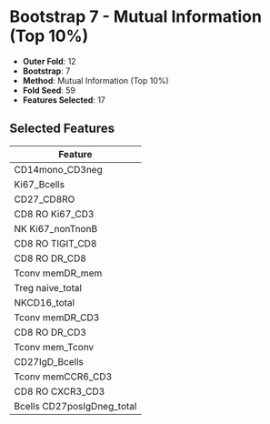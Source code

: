 # Bootstrap 7 - Mutual Information (Top 10%)

- **Outer Fold**: 12
- **Bootstrap**: 7
- **Method**: Mutual Information (Top 10%)
- **Fold Seed**: 59
- **Features Selected**: 17

## Selected Features

| Feature |
|---------|
| CD14mono_CD3neg |
| Ki67_Bcells |
| CD27_CD8RO |
| CD8  RO Ki67_CD3 |
| NK Ki67_nonTnonB |
| CD8 RO TIGIT_CD8 |
| CD8 RO DR_CD8 |
| Tconv memDR_mem |
| Treg naive_total |
| NKCD16_total |
| Tconv memDR_CD3 |
| CD8 RO DR_CD3 |
| Tconv mem_Tconv |
| CD27IgD_Bcells |
| Tconv memCCR6_CD3 |
| CD8 RO CXCR3_CD3 |
| Bcells CD27posIgDneg_total |

